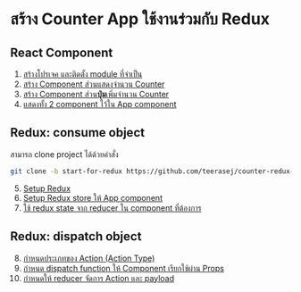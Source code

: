 # สร้าง Counter App ใช้งานร่วมกับ Redux

## React Component

1. [สร้างโปรเจค และติดตั้ง module ที่จำเป็น](1-setup.md)
2. [สร้าง Component ส่วนแสดงจำนวน Counter](2-display-component.md)
3. [สร้าง Component ส่วน**ปุ่ม**เพิ่มจำนวน Counter](3-counter-button-component.md)
4. [แสดงทั้ง 2 component ไว้ใน App component](4-show-in-app.md)

## Redux: consume object

สามารถ clone project ได้ด้วยคำสั่ง

```bash
git clone -b start-for-redux https://github.com/teerasej/counter-redux-native-app
```

5. [Setup Redux](5-setup-redux-system.md)
6. [Setup Redux store ให้ App component](6-setup-redux-store.md)
7. [ใช้ redux state จาก reducer ใน component ที่ต้องการ](7-use-redux-state.md)

## Redux: dispatch object

8. [กำหนดประเภทของ Action (Action Type)](8-create-action-type.md)
9.  [กำหนด dispatch function ให้ Component เรียกใช้ผ่าน Props](9-declare-dispatch.md)
10.  [กำหนดให้ reducer จัดการ Action และ payload ](10-update-redux-state-in-reducer.md)






